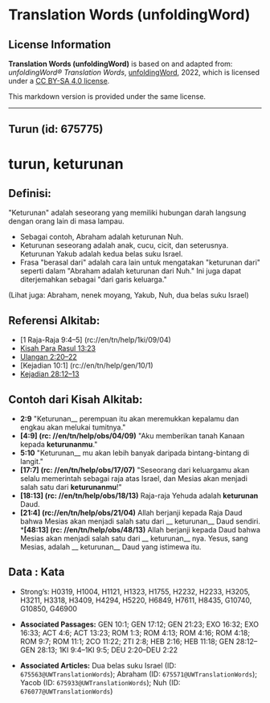 # Translation Words (unfoldingWord)

## License Information

**Translation Words (unfoldingWord)** is based on and adapted from: _unfoldingWord® Translation Words_, [unfoldingWord](https://unfoldingword.org/utw), 2022, which is licensed under a [CC BY-SA 4.0 license](https://creativecommons.org/licenses/by-sa/4.0/legalcode.en).

This markdown version is provided under the same license.



--------------------------------

## Turun (id: 675775)

turun, keturunan
================

Definisi:
---------

"Keturunan" adalah seseorang yang memiliki hubungan darah langsung dengan orang lain di masa lampau.

* Sebagai contoh, Abraham adalah keturunan Nuh.
* Keturunan seseorang adalah anak, cucu, cicit, dan seterusnya. Keturunan Yakub adalah kedua belas suku Israel.
* Frasa "berasal dari" adalah cara lain untuk mengatakan "keturunan dari" seperti dalam "Abraham adalah keturunan dari Nuh." Ini juga dapat diterjemahkan sebagai "dari garis keluarga."

(Lihat juga: Abraham, nenek moyang, Yakub, Nuh, dua belas suku Israel)

Referensi Alkitab:
------------------

* \[1 Raja\-Raja 9:4–5] (rc://en/tn/help/1ki/09/04\)
* [Kisah Para Rasul 13:23](https://ref.ly/Acts0:0)
* [Ulangan 2:20–22](https://ref.ly/Deut2:20-Deut2:22)
* \[Kejadian 10:1] (rc://en/tn/help/gen/10/1\)
* [Kejadian 28:12–13](https://ref.ly/Gen28:12-Gen28:13)

Contoh dari Kisah Alkitab:
--------------------------

* **2:9** "Keturunan\_\_ perempuan itu akan meremukkan kepalamu dan engkau akan melukai tumitnya."
* **\[4:9] (rc: //en/tn/help/obs/04/09\)** "Aku memberikan tanah Kanaan kepada **keturunanmu**."
* **5:10** "Keturunan\_\_ mu akan lebih banyak daripada bintang\-bintang di langit."
* **\[17:7] (rc: //en/tn/help/obs/17/07\)** "Seseorang dari keluargamu akan selalu memerintah sebagai raja atas Israel, dan Mesias akan menjadi salah satu dari **keturunanmu**!"
* **\[18:13] (rc: //en/tn/help/obs/18/13\)** Raja\-raja Yehuda adalah **keturunan** Daud.
* **\[21:4] (rc://en/tn/help/obs/21/04\)** Allah berjanji kepada Raja Daud bahwa Mesias akan menjadi salah satu dari \_\_ keturunan\_\_ Daud sendiri. \***\[48:13] (rc: //en/tn/help/obs/48/13\)** Allah berjanji kepada Daud bahwa Mesias akan menjadi salah satu dari \_\_ keturunan\_\_ nya. Yesus, sang Mesias, adalah \_\_ keturunan\_\_ Daud yang istimewa itu.

Data : Kata
-----------

* Strong’s: H0319, H1004, H1121, H1323, H1755, H2232, H2233, H3205, H3211, H3318, H3409, H4294, H5220, H6849, H7611, H8435, G10740, G10850, G46900

* **Associated Passages:** GEN 10:1; GEN 17:12; GEN 21:23; EXO 16:32; EXO 16:33; ACT 4:6; ACT 13:23; ROM 1:3; ROM 4:13; ROM 4:16; ROM 4:18; ROM 9:7; ROM 11:1; 2CO 11:22; 2TI 2:8; HEB 2:16; HEB 11:18; GEN 28:12–GEN 28:13; 1KI 9:4–1KI 9:5; DEU 2:20–DEU 2:22
* **Associated Articles:** Dua belas suku Israel (ID: `675563@UWTranslationWords`); Abraham (ID: `675571@UWTranslationWords`); Yacob (ID: `675933@UWTranslationWords`); Nuh (ID: `676077@UWTranslationWords`)

